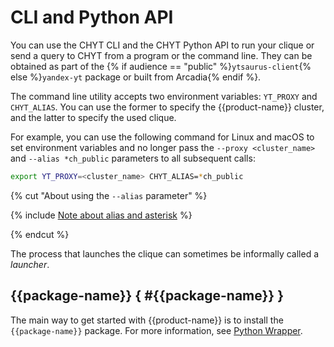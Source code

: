 # CLI and Python API

You can use the CHYT CLI and the CHYT Python API to run your clique or send a query to CHYT from a program or the command line. They can be obtained as part of the {% if audience == "public" %}`ytsaurus-client`{% else %}`yandex-yt` package or built from Arcadia{% endif %}.

The command line utility accepts two environment variables: `YT_PROXY` and `CHYT_ALIAS`. You can use the former to specify the {{product-name}} cluster, and the latter to specify the used clique.

For example, you can use the following command for Linux and macOS  to set environment variables and no longer pass the `--proxy <cluster_name>` and `--alias *ch_public` parameters to all subsequent calls:

```bash
export YT_PROXY=<cluster_name> CHYT_ALIAS=*ch_public
```

{% cut "About using the `--alias` parameter" %}

{% include [Note about alias and asterisk](_includes/about-alias.md) %}

{% endcut %}

The process that launches the clique can sometimes be informally called a *launcher*.

## {{package-name}} { #{{package-name}} }

The main way to get started with {{product-name}} is to install the `{{package-name}}` package. For more information, see [Python Wrapper](../../../../api/python/start.md).
